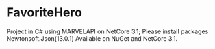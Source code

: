 # FavoriteHero
Project in C# using MARVELAPI on NetCore 3.1;
Please install packages Newtonsoft.Json(13.0.1) Available on NuGet
and NetCore 3.1.
